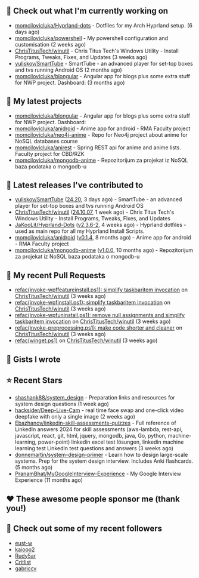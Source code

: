 ## 👷 Check out what I'm currently working on

- [momcilovicluka/Hyprland-dots](https://github.com/momcilovicluka/Hyprland-dots) - Dotfiles for my Arch Hyprland setup. (6 days ago)
- [momcilovicluka/powershell](https://github.com/momcilovicluka/powershell) - My powershell configuration and customisation (2 weeks ago)
- [ChrisTitusTech/winutil](https://github.com/ChrisTitusTech/winutil) - Chris Titus Tech&#39;s Windows Utility - Install Programs, Tweaks, Fixes, and Updates (3 weeks ago)
- [yuliskov/SmartTube](https://github.com/yuliskov/SmartTube) - SmartTube - an advanced player for set-top boxes and tvs running Android OS (2 months ago)
- [momcilovicluka/blongular](https://github.com/momcilovicluka/blongular) - Angular app for blogs plus some extra stuff for NWP project. Dashboard: (3 months ago)

## 🌱 My latest projects

- [momcilovicluka/blongular](https://github.com/momcilovicluka/blongular) - Angular app for blogs plus some extra stuff for NWP project. Dashboard:
- [momcilovicluka/anidroid](https://github.com/momcilovicluka/anidroid) - Anime app for android - RMA Faculty project
- [momcilovicluka/neo4j-anime](https://github.com/momcilovicluka/neo4j-anime) - Repo for Neo4j project about anime for NoSQL databases course
- [momcilovicluka/anirest](https://github.com/momcilovicluka/anirest) - Spring REST api for anime and anime lists. Faculty project for CBD/RZK
- [momcilovicluka/mongodb-anime](https://github.com/momcilovicluka/mongodb-anime) - Repozitorijum za projekat iz NoSQL baza podataka o mongodb-u

## 🔭 Latest releases I've contributed to

- [yuliskov/SmartTube](https://github.com/yuliskov/SmartTube) ([24.20](https://github.com/yuliskov/SmartTube/releases/tag/24.20), 3 days ago) - SmartTube - an advanced player for set-top boxes and tvs running Android OS
- [ChrisTitusTech/winutil](https://github.com/ChrisTitusTech/winutil) ([24.10.07](https://github.com/ChrisTitusTech/winutil/releases/tag/24.10.07), 1 week ago) - Chris Titus Tech&#39;s Windows Utility - Install Programs, Tweaks, Fixes, and Updates
- [JaKooLit/Hyprland-Dots](https://github.com/JaKooLit/Hyprland-Dots) ([v2.3.6-2](https://github.com/JaKooLit/Hyprland-Dots/releases/tag/v2.3.6-2), 4 weeks ago) - Hyprland dotfiles - used as main repo for all my Hyprland Install Scripts.
- [momcilovicluka/anidroid](https://github.com/momcilovicluka/anidroid) ([v0.1.4](https://github.com/momcilovicluka/anidroid/releases/tag/v0.1.4), 8 months ago) - Anime app for android - RMA Faculty project
- [momcilovicluka/mongodb-anime](https://github.com/momcilovicluka/mongodb-anime) ([v1.0.0](https://github.com/momcilovicluka/mongodb-anime/releases/tag/v1.0.0), 10 months ago) - Repozitorijum za projekat iz NoSQL baza podataka o mongodb-u

## 🔨 My recent Pull Requests

- [refac(invoke-wpffeatureinstall.ps1): simplify taskbaritem invocation](https://github.com/ChrisTitusTech/winutil/pull/2799) on [ChrisTitusTech/winutil](https://github.com/ChrisTitusTech/winutil) (3 weeks ago)
- [refac(invoke-wpfinstall.ps1): simplify taskbaritem invocation](https://github.com/ChrisTitusTech/winutil/pull/2798) on [ChrisTitusTech/winutil](https://github.com/ChrisTitusTech/winutil) (3 weeks ago)
- [refac(invoke-wpfuninstall.ps1): remove null assignments and simplify taskbaritem invocation](https://github.com/ChrisTitusTech/winutil/pull/2797) on [ChrisTitusTech/winutil](https://github.com/ChrisTitusTech/winutil) (3 weeks ago)
- [refac(invoke-preprocessing.ps1): make code shorter and cleaner](https://github.com/ChrisTitusTech/winutil/pull/2794) on [ChrisTitusTech/winutil](https://github.com/ChrisTitusTech/winutil) (3 weeks ago)
- [refac(winget.ps1)](https://github.com/ChrisTitusTech/winutil/pull/2792) on [ChrisTitusTech/winutil](https://github.com/ChrisTitusTech/winutil) (3 weeks ago)

## 📓 Gists I wrote


## ⭐ Recent Stars

- [shashank88/system_design](https://github.com/shashank88/system_design) - Preparation links and resources for system design questions (1 week ago)
- [hacksider/Deep-Live-Cam](https://github.com/hacksider/Deep-Live-Cam) - real time face swap and one-click video deepfake with only a single image (2 weeks ago)
- [Ebazhanov/linkedin-skill-assessments-quizzes](https://github.com/Ebazhanov/linkedin-skill-assessments-quizzes) - Full reference of LinkedIn answers 2024 for skill assessments (aws-lambda, rest-api, javascript, react, git, html, jquery, mongodb, java, Go, python, machine-learning, power-point) linkedin excel test lösungen, linkedin machine learning test LinkedIn test questions and answers  (3 weeks ago)
- [donnemartin/system-design-primer](https://github.com/donnemartin/system-design-primer) - Learn how to design large-scale systems. Prep for the system design interview.  Includes Anki flashcards. (5 months ago)
- [PranamBhat/MyGoogleInterview-Experience](https://github.com/PranamBhat/MyGoogleInterview-Experience) - My Google Interview Experience (11 months ago)

## ❤️ These awesome people sponsor me (thank you!)


## 👯 Check out some of my recent followers

- [eust-w](https://github.com/eust-w)
- [kaiooo2](https://github.com/kaiooo2)
- [Rudy5ar](https://github.com/Rudy5ar)
- [Critlist](https://github.com/Critlist)
- [gabriccv](https://github.com/gabriccv)
